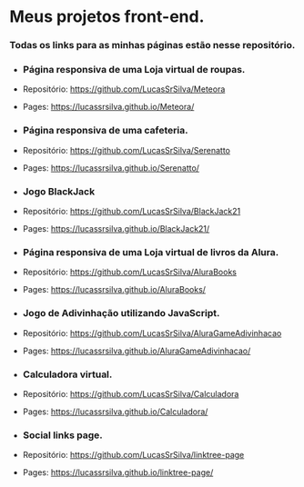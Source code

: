 # Meus projetos front-end.
### Todas os links para as minhas páginas estão nesse repositório.

- ### Página responsiva de uma Loja virtual de roupas.
- Repositório: https://github.com/LucasSrSilva/Meteora
- Pages: https://lucassrsilva.github.io/Meteora/
  
- ### Página responsiva de uma cafeteria.
- Repositório: https://github.com/LucasSrSilva/Serenatto
- Pages: https://lucassrsilva.github.io/Serenatto/

- ### Jogo BlackJack
- Repositório: https://github.com/LucasSrSilva/BlackJack21
- Pages: https://lucassrsilva.github.io/BlackJack21/

- ### Página responsiva de uma Loja virtual de livros da Alura.
- Repositório: https://github.com/LucasSrSilva/AluraBooks
- Pages: https://lucassrsilva.github.io/AluraBooks/
  
- ### Jogo de Adivinhação utilizando JavaScript.
- Repositório: https://github.com/LucasSrSilva/AluraGameAdivinhacao
- Pages: https://lucassrsilva.github.io/AluraGameAdivinhacao/

- ### Calculadora virtual.
- Repositório: https://github.com/LucasSrSilva/Calculadora
- Pages: https://lucassrsilva.github.io/Calculadora/

- ### Social links page.
- Repositório: https://github.com/LucasSrSilva/linktree-page
- Pages: https://lucassrsilva.github.io/linktree-page/
  

